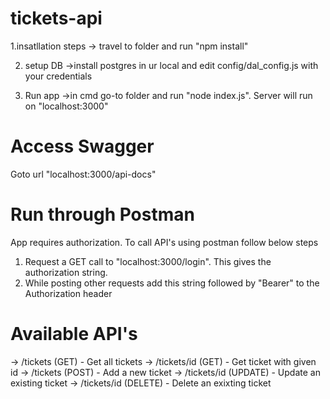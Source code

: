 # tickets-api

1.insatllation steps
-> travel to folder and run "npm install"

2. setup DB
->install postgres in ur local and edit config/dal_config.js with your credentials

3. Run app
->in cmd go-to folder and run "node index.js". Server will run on "localhost:3000"

# Access Swagger
Goto url "localhost:3000/api-docs"

# Run through Postman

App requires authorization. To call API's using postman follow below steps
1. Request a GET call to "localhost:3000/login". This gives the authorization string.
2. While posting other requests add this string followed by "Bearer" to the Authorization header

# Available API's

-> /tickets (GET) - Get all tickets
-> /tickets/id (GET) - Get ticket with given id
-> /tickets (POST) - Add a new ticket
-> /tickets/id (UPDATE) - Update an existing ticket
-> /tickets/id (DELETE) - Delete an exixting ticket
